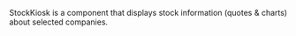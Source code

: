 ﻿StockKiosk is a component that displays stock information (quotes & charts) about selected companies.